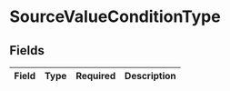 # SourceValueConditionType


## Fields

| Field       | Type        | Required    | Description |
| ----------- | ----------- | ----------- | ----------- |